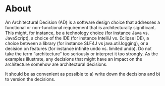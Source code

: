 # About

An Architectural Decision (AD) is a software design choice that addresses a functional or non-functional requirement that is architecturally significant. This might, for instance, be a technology choice (for instance Java vs. JavaScript), a choice of the IDE (for instance IntelliJ vs. Eclipse IDE), a choice between a library (for instance SLF4J vs java.util.logging), or a decision on features (for instance infinite undo vs. limited undo). Do not take the term “architecture” too seriously or interpret it too strongly. As the examples illustrate, any decisions that might have an impact on the architecture somehow are architectural decisions.

It should be as convenient as possible to a) write down the decisions and b) to version the decisions.
